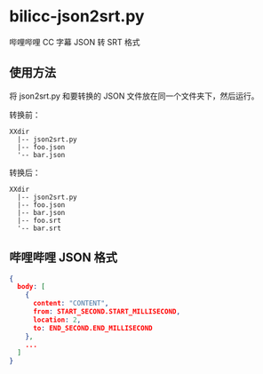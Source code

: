 # bilicc-json2srt.py

哔哩哔哩 CC 字幕 JSON 转 SRT 格式

## 使用方法

将 json2srt.py 和要转换的 JSON 文件放在同一个文件夹下，然后运行。

转换前：

```
XXdir
  |-- json2srt.py
  |-- foo.json
  '-- bar.json
```

转换后：

```
XXdir
  |-- json2srt.py
  |-- foo.json
  |-- bar.json
  |-- foo.srt
  '-- bar.srt
```

## 哔哩哔哩 JSON 格式

```json
{
  body: [
    {
      content: "CONTENT",
      from: START_SECOND.START_MILLISECOND,
      location: 2,
      to: END_SECOND.END_MILLISECOND
    },
    ...
  ]
}
```
